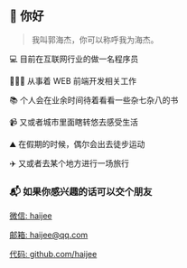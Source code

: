 ## 👋 你好

> 我叫郭海杰，你可以称呼我为海杰。

💻 目前在互联网行业的做一名程序员

🧑🏻‍💻 从事着 WEB 前端开发相关工作

📚 个人会在业余时间待着看看一些杂七杂八的书

📹 又或者城市里面瞎转悠去感受生活

⛰️ 在假期的时候，偶尔会出去徒步运动

✈️ 又或者去某个地方进行一场旅行

### 📬 如果你感兴趣的话可以交个朋友

[微信: haijee](mailto:haijee@qq.com)

[邮箱: haijee@qq.com](mailto:haijee@qq.com)

[代码: github.com/haijee](https://github.com/haijee)
